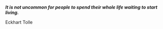 _**It is not uncommon for people to spend their whole life waiting to start living.**_

Eckhart Tolle